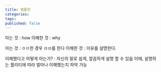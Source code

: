 ```yaml
---
title: 템플릿
categories: 
tags: 
published: false
---
```

아는 것 : how
이해한 것 :  why

아는 것 : ㅇㅇ한 경우 ㅁㅁ를 한다
이해한 것 : 이유를 설명한다.

이해했다고 어떻게 아는가? : 자신의 말로 쉽게, 깔끔하게 설명 할 수 있음
이때, 설명하는 퀄리티에 따라 얼마나 이해했는지 파악 가능